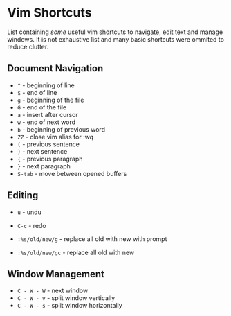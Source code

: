 # Vim Shortcuts
List containing _some_ useful vim shortcuts to navigate, edit text and manage windows. It is not exhaustive list and many basic shortcuts were ommited to reduce clutter.

## Document Navigation
- `^` - beginning of line
- `$` - end of line
- `g` - beginning of the file
- `G` - end of the file
- `a` - insert after cursor
- `w` - end of next word
- `b` - beginning of previous word
- `ZZ` - close vim alias for :wq
- `(` - previous sentence
- `)` - next sentence
- `{` - previous paragraph
- `}` - next paragraph
- `S-tab` - move between opened buffers

## Editing
- `u`   - undu
- `C-c` - redo

- `:%s/old/new/g` - replace all old with new with prompt
- `:%s/old/new/gc` - replace all old with new

## Window Management
- `C - W - W` - next window
- `C - W - v` - split window vertically
- `C - W - s` - split window horizontally

